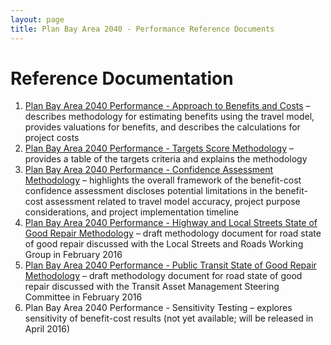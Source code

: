 ```yaml
---
layout: page
title: Plan Bay Area 2040 - Performance Reference Documents
---
```


# Reference Documentation

1. [Plan Bay Area 2040 Performance - Approach to Benefits and Costs](https://mtcdrive.box.com/s/hmwwhfk7d2ibo8fdddybar9zlh8dxm4i) – describes methodology for estimating benefits using the travel model, provides valuations for benefits, and describes the calculations for project costs
2. [Plan Bay Area 2040 Performance - Targets Score Methodology](https://mtcdrive.box.com/s/3txc8gh6cgg9yp9gmgrp4t0as25u2gsf) – provides a table of the targets criteria and explains the methodology
3. [Plan Bay Area 2040 Performance - Confidence Assessment Methodology](https://mtcdrive.box.com/s/ulnui1hvtj5qv0conprjn2shhtoikxeg) – highlights the overall framework of the benefit-cost confidence assessment discloses potential limitations in the benefit-cost assessment related to travel model accuracy, project purpose considerations, and project implementation timeline
4. [Plan Bay Area 2040 Performance - Highway and Local Streets State of Good Repair Methodology](https://mtcdrive.box.com/s/s3li252qowpnkdjtn9foulvvlr5f3xsx) – draft methodology document for road state of good repair discussed with the Local Streets and Roads Working Group in February 2016
5. [Plan Bay Area 2040 Performance - Public Transit State of Good Repair Methodology](https://mtcdrive.box.com/s/uyod7q3dkbrlhjdckbuqulprtyy8dvxm) – draft methodology document for road state of good repair discussed with the Transit Asset Management Steering Committee in February 2016
6. Plan Bay Area 2040 Performance - Sensitivity Testing – explores sensitivity of benefit-cost results (not yet available; will be released in April 2016)
